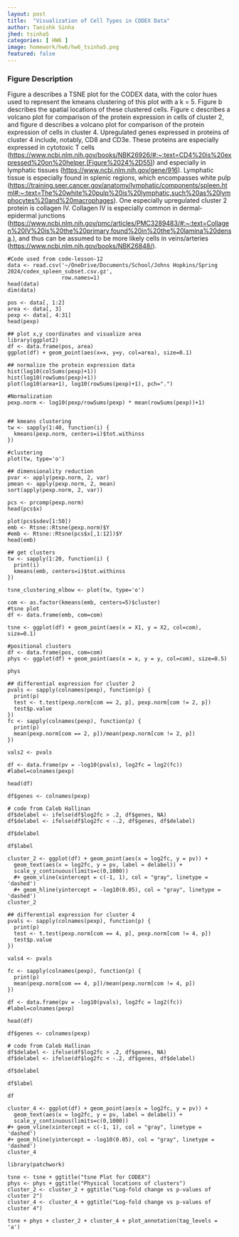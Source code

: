 ```yaml
---
layout: post
title:  "Visualization of Cell Types in CODEX Data"
author: Tanishk Sinha
jhed: tsinha5
categories: [ HW6 ]
image: homework/hw6/hw6_tsinha5.png
featured: false
---
```


### Figure Description
Figure a describes a TSNE plot for the CODEX data, with the color hues used to represent the kmeans clustering of this plot with a k = 5. Figure b describes the spatial locations of these clustered cells. Figure c describes a volcano plot for comparison of the protein expression in cells of cluster 2, and figure d describes a volcano plot for comparison of the protein expression of cells in cluster 4. Upregulated genes expressed in proteins of cluster 4 include, notably, CD8 and CD3e. These proteins are especially expressed in cytotoxic T cells (https://www.ncbi.nlm.nih.gov/books/NBK26926/#:~:text=CD4%20is%20expressed%20on%20helper,(Figure%2024%2D55)) and especially in lymphatic tissues (https://www.ncbi.nlm.nih.gov/gene/916). Lymphatic tissue is especially found in splenic regions, which encompasses white pulp (https://training.seer.cancer.gov/anatomy/lymphatic/components/spleen.html#:~:text=The%20white%20pulp%20is%20lymphatic,such%20as%20lymphocytes%20and%20macrophages). One especially upregulated cluster 2 protein is collagen IV. Collagen IV is especially common in dermal-epidermal junctions (https://www.ncbi.nlm.nih.gov/pmc/articles/PMC3289483/#:~:text=Collagen%20IV%20is%20the%20primary,found%20in%20the%20lamina%20densa.), and thus can be assumed to be more likely cells in veins/arteries (https://www.ncbi.nlm.nih.gov/books/NBK26848/).
```{r}
#Code used from code-lesson-12
data <- read.csv('~/OneDrive/Documents/School/Johns Hopkins/Spring 2024/codex_spleen_subset.csv.gz', 
                 row.names=1)
head(data)
dim(data)

pos <- data[, 1:2]
area <- data[, 3]
pexp <- data[, 4:31]
head(pexp)

## plot x,y coordinates and visualize area
library(ggplot2)
df <- data.frame(pos, area)
ggplot(df) + geom_point(aes(x=x, y=y, col=area), size=0.1)

## normalize the protein expression data
hist(log10(colSums(pexp)+1))
hist(log10(rowSums(pexp)+1))
plot(log10(area+1), log10(rowSums(pexp)+1), pch=".")

#Normalization
pexp.norm <- log10(pexp/rowSums(pexp) * mean(rowSums(pexp))+1)


## kmeans clustering
tw <- sapply(1:40, function(i) {
  kmeans(pexp.norm, centers=i)$tot.withinss
})

#clustering
plot(tw, type='o')

## dimensionality reduction
pvar <- apply(pexp.norm, 2, var)
pmean <- apply(pexp.norm, 2, mean)
sort(apply(pexp.norm, 2, var))

pcs <- prcomp(pexp.norm)
head(pcs$x)

plot(pcs$sdev[1:50])
emb <- Rtsne::Rtsne(pexp.norm)$Y
#emb <- Rtsne::Rtsne(pcs$x[,1:12])$Y
head(emb)

## get clusters
tw <- sapply(1:20, function(i) {
  print(i)
  kmeans(emb, centers=i)$tot.withinss
})

tsne_clustering_elbow <- plot(tw, type='o')

com <- as.factor(kmeans(emb, centers=5)$cluster)
#tsne plot
df <- data.frame(emb, com=com)

tsne <- ggplot(df) + geom_point(aes(x = X1, y = X2, col=com), size=0.1)

#positional clusters
df <- data.frame(pos, com=com)
phys <- ggplot(df) + geom_point(aes(x = x, y = y, col=com), size=0.5)

phys

## differential expression for cluster 2
pvals <- sapply(colnames(pexp), function(p) {
  print(p)
  test <- t.test(pexp.norm[com == 2, p], pexp.norm[com != 2, p])
  test$p.value
})
fc <- sapply(colnames(pexp), function(p) {
  print(p)
  mean(pexp.norm[com == 2, p])/mean(pexp.norm[com != 2, p])
})

vals2 <- pvals

df <- data.frame(pv = -log10(pvals), log2fc = log2(fc))
#label=colnames(pexp)

head(df)

df$genes <- colnames(pexp)

# code from Caleb Hallinan
df$delabel <- ifelse(df$log2fc > .2, df$genes, NA)
df$delabel <- ifelse(df$log2fc < -.2, df$genes, df$delabel)

df$delabel

df$label 

cluster_2 <- ggplot(df) + geom_point(aes(x = log2fc, y = pv)) + 
  geom_text(aes(x = log2fc, y = pv, label = delabel)) + 
  scale_y_continuous(limits=c(0,1000))
  #+ geom_vline(xintercept = c(-1, 1), col = "gray", linetype = 'dashed') 
  #+ geom_hline(yintercept = -log10(0.05), col = "gray", linetype = 'dashed') 
cluster_2

## differential expression for cluster 4
pvals <- sapply(colnames(pexp), function(p) {
  print(p)
  test <- t.test(pexp.norm[com == 4, p], pexp.norm[com != 4, p])
  test$p.value
})

vals4 <- pvals

fc <- sapply(colnames(pexp), function(p) {
  print(p)
  mean(pexp.norm[com == 4, p])/mean(pexp.norm[com != 4, p])
})

df <- data.frame(pv = -log10(pvals), log2fc = log2(fc))
#label=colnames(pexp)

head(df)

df$genes <- colnames(pexp)

# code from Caleb Hallinan
df$delabel <- ifelse(df$log2fc > .2, df$genes, NA)
df$delabel <- ifelse(df$log2fc < -.2, df$genes, df$delabel)

df$delabel

df$label 

df

cluster_4 <- ggplot(df) + geom_point(aes(x = log2fc, y = pv)) + 
  geom_text(aes(x = log2fc, y = pv, label = delabel)) +
  scale_y_continuous(limits=c(0,1000))
#+ geom_vline(xintercept = c(-1, 1), col = "gray", linetype = 'dashed') 
#+ geom_hline(yintercept = -log10(0.05), col = "gray", linetype = 'dashed') 
cluster_4

library(patchwork)

tsne <- tsne + ggtitle("tsne Plot for CODEX")
phys <- phys + ggtitle("Physical locations of clusters")
cluster_2 <- cluster_2 + ggtitle("Log-fold change vs p-values of cluster 2")
cluster_4 <- cluster_4 + ggtitle("Log-fold change vs p-values of cluster 4")

tsne + phys + cluster_2 + cluster_4 + plot_annotation(tag_levels = 'a')
```

